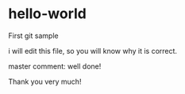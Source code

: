 # hello-world
First git sample

i will edit this file, so you will know why it is correct.

master comment: well done!

Thank you very much!
